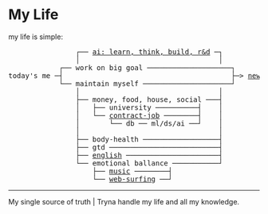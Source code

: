 # My Life
my life is simple:
<pre>
                ┌── <a href="ai">ai: learn, think, build, r&d</a> ─┐
                │                                 │
            ┌── work on big goal ────────────────────┐
today's me ─┤                                        ├─> <a href="placeholder.md">new horizons</a>
            └── maintain myself ─────────────────────┘
                │                                 │
                ├── money, food, house, social ───┤
                │   ├── university ──────────┤    │
                │   └── <a href="contract-job">contract-job</a> ────────┤    │
                │       └── db ── ml/ds/ai ──┘    │
                │                                 │
                ├── body-health ──────────────────┤                                           
                ├── gtd ──────────────────────────┤
                ├── <a href="english">english</a> ──────────────────────┤
                └── emotional ballance ───────────┘
                    ├── <a href="music">music</a> ────────┤
                    └── <a href="surfing.md">web-surfing</a> ──┘
</pre>

---
My single source of truth | Tryna handle my life and all my knowledge.

